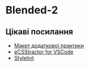 # Blended-2

## Цікаві посилання

- [Макет додаткової практики](<https://www.figma.com/file/KEzbAHCqqotFz7EzUAMBbj/Britlex-Language-School-(Copy)?node-id=0%3A1>)
- [eCSStractor for VSCode](https://marketplace.visualstudio.com/items?itemName=diz.ecsstractor-port)
- [Stylelint](https://marketplace.visualstudio.com/items?itemName=stylelint.vscode-stylelint)

